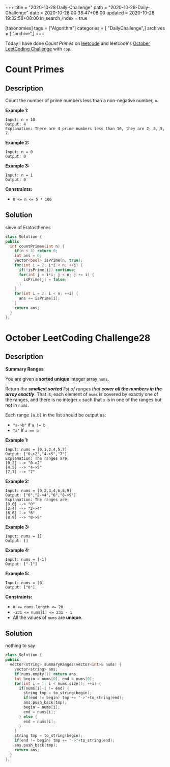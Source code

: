 +++
title = "2020-10-28 Daily-Challenge"
path = "2020-10-28-Daily-Challenge"
date = 2020-10-28 00:38:47+08:00
updated = 2020-10-28 19:32:58+08:00
in_search_index = true

[taxonomies]
tags = ["Algorithm"]
categories = [ "DailyChallenge",]
archives = [ "archive",]
+++

Today I have done *Count Primes* on [leetcode](https://leetcode.com/problems/count-primes/) and leetcode's [October LeetCoding Challenge](https://leetcode.com/explore/challenge/card/october-leetcoding-challenge/562/week-4-october-22nd-october-28th/3510/) with `cpp`.

<!-- more -->

# Count Primes

## Description

Count the number of prime numbers less than a non-negative number, `n`.

**Example 1:**

```
Input: n = 10
Output: 4
Explanation: There are 4 prime numbers less than 10, they are 2, 3, 5, 7.
```

**Example 2:**

```
Input: n = 0
Output: 0
```

**Example 3:**

```
Input: n = 1
Output: 0
```

**Constraints:**

- `0 <= n <= 5 * 106`

## Solution

sieve of Eratosthenes

``` cpp
class Solution {
public:
  int countPrimes(int n) {
    if(n < 3) return 0;
    int ans = 0;
    vector<bool> isPrime(n, true);
    for(int i = 2; i*i < n; ++i) {
      if(!isPrime[i]) continue;
      for(int j = i*i; j < n; j += i) {
        isPrime[j] = false;
      }
    }
    for(int i = 2; i < n; ++i) {
      ans += isPrime[i];
    }
    return ans;
  }
};
```

# October LeetCoding Challenge28

## Description

**Summary Ranges**

You are given a **sorted unique** integer array `nums`.

Return *the **smallest sorted** list of ranges that **cover all the numbers in the array exactly***. That is, each element of `nums` is covered by exactly one of the ranges, and there is no integer `x` such that `x` is in one of the ranges but not in `nums`.

Each range `[a,b]` in the list should be output as:

- `"a->b"` if `a != b`
- `"a"` if `a == b`

**Example 1:**

```
Input: nums = [0,1,2,4,5,7]
Output: ["0->2","4->5","7"]
Explanation: The ranges are:
[0,2] --> "0->2"
[4,5] --> "4->5"
[7,7] --> "7"
```

**Example 2:**

```
Input: nums = [0,2,3,4,6,8,9]
Output: ["0","2->4","6","8->9"]
Explanation: The ranges are:
[0,0] --> "0"
[2,4] --> "2->4"
[6,6] --> "6"
[8,9] --> "8->9"
```

**Example 3:**

```
Input: nums = []
Output: []
```

**Example 4:**

```
Input: nums = [-1]
Output: ["-1"]
```

**Example 5:**

```
Input: nums = [0]
Output: ["0"]
```

**Constraints:**

- `0 <= nums.length <= 20`
- `-231 <= nums[i] <= 231 - 1`
- All the values of `nums` are **unique**.

## Solution

nothing to say

``` cpp
class Solution {
public:
  vector<string> summaryRanges(vector<int>& nums) {
    vector<string> ans;
    if(nums.empty()) return ans;
    int begin = nums[0], end = nums[0];
    for(int i = 1; i < nums.size(); ++i) {
      if(nums[i]-1 != end) {
        string tmp = to_string(begin);
        if(end != begin) tmp += "->"+to_string(end);
        ans.push_back(tmp);
        begin = nums[i];
        end = nums[i];
      } else {
        end = nums[i];
      }
    }
    string tmp = to_string(begin);
    if(end != begin) tmp += "->"+to_string(end);
    ans.push_back(tmp);
    return ans;
  }
};
```
